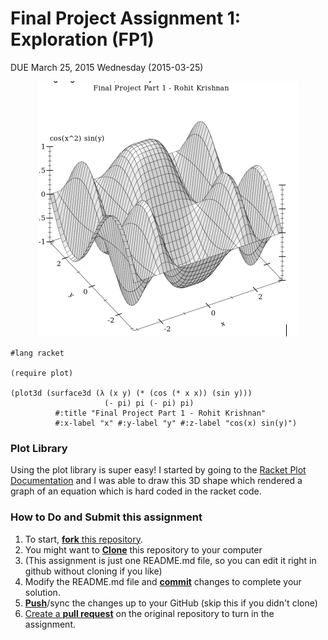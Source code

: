 # Final Project Assignment 1: Exploration (FP1) 
DUE March 25, 2015 Wednesday (2015-03-25)

<p align="center">
  <img src="screenshot.png"/>
</p>

```
#lang racket

(require plot)

(plot3d (surface3d (λ (x y) (* (cos (* x x)) (sin y)))
                     (- pi) pi (- pi) pi)
          #:title "Final Project Part 1 - Rohit Krishnan"
          #:x-label "x" #:y-label "y" #:z-label "cos(x) sin(y)")
```

### Plot Library

Using the plot library is super easy! I started by going to the [Racket Plot Documentation] and
I was able to draw this 3D shape which rendered a graph of an equation which is hard coded in the 
racket code. 

### How to Do and Submit this assignment

1. To start, [**fork** this repository][forking].
1. You might want to [**Clone**][ref-clone] this repository to your computer
  2. (This assignment is just one README.md file, so you can edit it right in github without cloning if you like)
1. Modify the README.md file and [**commit**][ref-commit] changes to complete your solution.
1. [**Push**][ref-push]/sync the changes up to your GitHub (skip this if you didn't clone)
1. [Create a **pull request**][pull-request] on the original repository to turn in the assignment.

<!-- Links -->
[Racket Plot Documentation]: http://docs.racket-lang.org/plot/intro.html#%28part._.Plotting_2.D_.Graphs%29

[piazza]: https://piazza.com/class/i55is8xqqwhmr?cid=411
[markdown]: https://help.github.com/articles/markdown-basics/
[forking]: https://guides.github.com/activities/forking/
[ref-clone]: http://gitref.org/creating/#clone
[ref-commit]: http://gitref.org/basic/#commit
[ref-push]: http://gitref.org/remotes/#push
[pull-request]: https://help.github.com/articles/creating-a-pull-request
